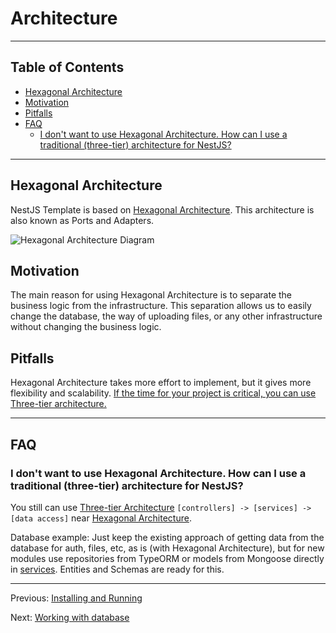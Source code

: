 # Architecture

---

## Table of Contents <!-- omit in toc -->

- [Hexagonal Architecture](#hexagonal-architecture)
- [Motivation](#motivation)
- [Pitfalls](#pitfalls)
- [FAQ](#faq)
  - [I don't want to use Hexagonal Architecture. How can I use a traditional (three-tier) architecture for NestJS?](#i-dont-want-to-use-hexagonal-architecture-how-can-i-use-a-traditional-three-tier-architecture-for-nestjs)

---

## Hexagonal Architecture

NestJS Template is based on [Hexagonal Architecture](https://en.wikipedia.org/wiki/Hexagonal_architecture_(software)). This architecture is also known as Ports and Adapters.

![Hexagonal Architecture Diagram](https://github.com/khulnasoft/nestjs-template/assets/6001723/6a6a763e-d1c9-43cc-910a-617cda3a71db)

## Motivation

The main reason for using Hexagonal Architecture is to separate the business logic from the infrastructure. This separation allows us to easily change the database, the way of uploading files, or any other infrastructure without changing the business logic.

## Pitfalls

Hexagonal Architecture takes more effort to implement, but it gives more flexibility and scalability. [If the time for your project is critical, you can use Three-tier architecture.](#i-dont-want-to-use-hexagonal-architecture-how-can-i-use-a-traditional-three-tier-architecture-for-nestjs)

---

## FAQ

### I don't want to use Hexagonal Architecture. How can I use a traditional (three-tier) architecture for NestJS?

You still can use [Three-tier Architecture](https://en.wikipedia.org/wiki/Multitier_architecture#Three-tier_architecture) `[controllers] -> [services] -> [data access]` near [Hexagonal Architecture](#hexagonal-architecture).

Database example: Just keep the existing approach of getting data from the database for auth, files, etc, as is (with Hexagonal Architecture), but for new modules use repositories from TypeORM or models from Mongoose directly in [services](https://docs.nestjs.com/providers#services). Entities and Schemas are ready for this.

---

Previous: [Installing and Running](installing-and-running.md)

Next: [Working with database](database.md)
